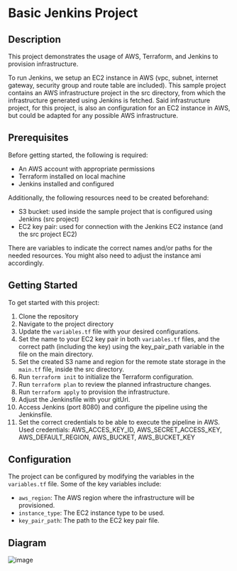 # Basic Jenkins Project

## Description

This project demonstrates the usage of AWS, Terraform, and Jenkins to provision infrastructure.

To run Jenkins, we setup an EC2 instance in AWS (vpc, subnet, internet gateway, security group and route table are included).
This sample project contains an AWS infrastructure project in the src directory, from which the infrastructure generated using Jenkins is fetched. 
Said infrastructure project, for this project, is also an configuration for an EC2 instance in AWS, but could be adapted for any possible AWS infrastructure.

## Prerequisites

Before getting started, the following is required:

- An AWS account with appropriate permissions
- Terraform installed on local machine
- Jenkins installed and configured

Additionally, the following resources need to be created beforehand:

- S3 bucket: used inside the sample project that is configured using Jenkins (src project)
- EC2 key pair: used for connection with the Jenkins EC2 instance (and the src project EC2)

There are variables to indicate the correct names and/or paths for the needed resources.
You might also need to adjust the instance ami accordingly.

## Getting Started

To get started with this project:

 1. Clone the repository
 2. Navigate to the project directory
 3. Update the `variables.tf` file with your desired configurations.
 4. Set the name to your EC2 key pair in both `variables.tf` files, and the correct path (including the key) using the key_pair_path variable in the file on the main directory.
 5. Set the created S3 name and region for the remote state storage in the `main.tf` file, inside the src directory.
 6. Run `terraform init` to initialize the Terraform configuration.
 7. Run `terraform plan` to review the planned infrastructure changes.
 8. Run `terraform apply` to provision the infrastructure.
 9. Adjust the Jenkinsfile with your gitUrl.  
10. Access Jenkins (port 8080) and configure the pipeline using the Jenkinsfile.
11. Set the correct credentials to be able to execute the pipeline in AWS. Used credentials: AWS_ACCES_KEY_ID, AWS_SECRET_ACCESS_KEY, AWS_DEFAULT_REGION, AWS_BUCKET, AWS_BUCKET_KEY

## Configuration

The project can be configured by modifying the variables in the `variables.tf` file. Some of the key variables include:

- `aws_region`: The AWS region where the infrastructure will be provisioned.
- `instance_type`: The EC2 instance type to be used.
- `key_pair_path`: The path to the EC2 key pair file.

## Diagram

![image](https://github.com/viniciusvianadp/jenkins-project-aws/assets/86125479/89861f7e-0f76-48cc-aa4e-a77200340eef)

